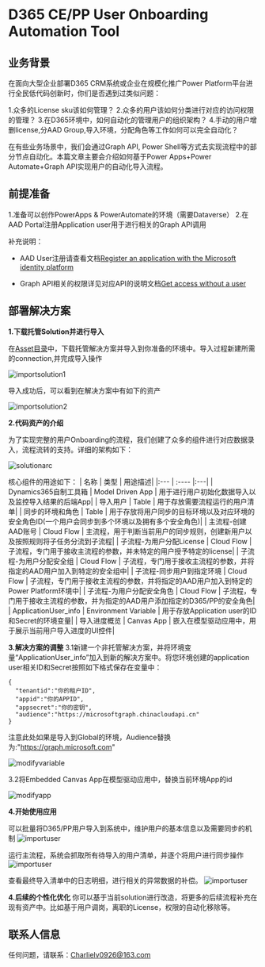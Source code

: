 # D365 CE/PP User Onboarding Automation Tool

## 业务背景

在面向大型企业部署D365 CRM系统或企业在规模化推广Power Platform平台进行全民低代码创新时，你们是否遇到过类似问题：

1.众多的License sku该如何管理？
2.众多的用户该如何分类进行对应的访问权限的管理？
3.在D365环境中，如何自动化的管理用户的组织架构？
4.手动的用户增删license,分AAD Group,导入环境，分配角色等工作如何可以完全自动化？

在有些业务场景中，我们会通过Graph API, Power Shell等方式去实现流程中的部分节点自动化。本篇文章主要会介绍如何基于Power Apps+Power Automate+Graph API实现用户的自动化导入流程。


## 前提准备

1.准备可以创作PowerApps & PowerAutomate的环境（需要Dataverse）
2.在AAD Portal注册Application user用于进行相关的Graph API调用

补充说明：

- AAD User注册请查看文档[Register an application with the Microsoft identity platform](https://learn.microsoft.com/en-us/graph/auth-register-app-v2)
  
- Graph API相关的权限详见对应API的说明文档[Get access without a user](https://learn.microsoft.com/en-us/graph/auth-v2-service)

## 部署解决方案

**1.下载托管Solution并进行导入**

在[Asset目录](./Asset)中，下载托管解决方案并导入到你准备的环境中。导入过程新建所需的connection,并完成导入操作

![importsolution1](./Images/pic-1.png)

导入成功后，可以看到在解决方案中有如下的资产

![importsolution2](./Images/pic-2.png)

**2.代码资产的介绍**

为了实现完整的用户Onboarding的流程，我们创建了众多的组件进行对应数据录入，流程流转的支持。详细的架构如下：

![solutionarc](./Images/pic-3.png)

核心组件的用途如下：
| 名称   | 类型 | 用途描述|
  |:--- | :---- |:---|
  | Dynamics365自制工具箱 | Model Driven App | 用于进行用户初始化数据导入以及监控导入结果的后端App|
  | 导入用户 | Table | 用于存放需要流程运行的用户清单|
  | 同步的环境和角色 | Table | 用于存放将用户同步的目标环境以及对应环境的安全角色ID(一个用户会同步到多个环境以及拥有多个安全角色)|
  | 主流程-创建AAD账号 | Cloud Flow | 主流程，用于判断当前用户的同步规则，创建新用户以及按照规则将子任务分流到子流程|
  | 子流程-为用户分配License | Cloud Flow | 子流程，专门用于接收主流程的参数，并未特定的用户授予特定的license|
  | 子流程-为用户分配安全组 | Cloud Flow | 子流程，专门用于接收主流程的参数，并将指定的AAD用户加入到特定的安全组中|
  | 子流程-同步用户到指定环境 | Cloud Flow | 子流程，专门用于接收主流程的参数，并将指定的AAD用户加入到特定的Power Platform环境中|
  | 子流程-为用户分配安全角色 | Cloud Flow | 子流程，专门用于接收主流程的参数，并为指定的AAD用户添加指定的D365/PP的安全角色|
  | ApplicationUser_info | Environment Variable | 用于存放Application user的ID和Secret的环境变量|
  | 导入进度概览 | Canvas App | 嵌入在模型驱动应用中，用于展示当前用户导入进度的UI控件|

**3.解决方案的调整**
3.1新建一个非托管解决方案，并将环境变量“ApplicationUser_info”加入到新的解决方案中。将您环境创建的application user相关ID和Secret按照如下格式保存在变量中：

```
{
  "tenantid":"你的租户ID",
  "appid":"你的APPID",
  "appsecret":"你的密钥",
  "audience":"https://microsoftgraph.chinacloudapi.cn"
}
```
注意此处如果是导入到Global的环境，Audience替换为:"https://graph.microsoft.com"

![modifyvariable](./Images/pic-4.png)

3.2将Embedded Canvas App在模型驱动应用中，替换当前环境App的id

![modifyapp](./Images/pic-5.png)


**4.开始使用应用**

可以批量将D365/PP用户导入到系统中，维护用户的基本信息以及需要同步的机制
![importuser](./Images/pic-6.png)

运行主流程，系统会抓取所有待导入的用户清单，并逐个将用户进行同步操作
![importuser](./Images/pic-7.png)

查看最终导入清单中的日志明细，进行相关的异常数据的补偿。
![importuser](./Images/pic-8.png)

**4.后续的个性化优化**
你可以基于当前solution进行改造，将更多的后续流程补充在现有资产中。比如基于用户调岗，离职的License，权限的自动化移除等。

## 联系人信息

任何问题，请联系：Charlielv0926@163.com

